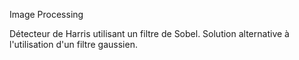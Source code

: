 Image Processing

Détecteur de Harris utilisant un filtre de Sobel. Solution alternative à l'utilisation d'un filtre gaussien.
